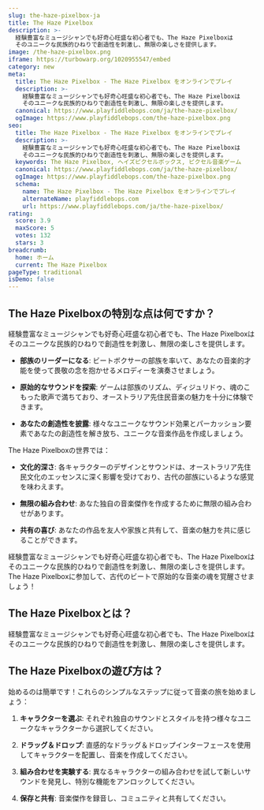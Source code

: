 ```yaml
---
slug: the-haze-pixelbox-ja
title: The Haze Pixelbox
description: >-
  経験豊富なミュージシャンでも好奇心旺盛な初心者でも、The Haze Pixelboxは
  そのユニークな民族的ひねりで創造性を刺激し、無限の楽しさを提供します。
image: /the-haze-pixelbox.png
iframe: https://turbowarp.org/1020955547/embed
category: new
meta:
  title: The Haze Pixelbox - The Haze Pixelbox をオンラインでプレイ
  description: >-
    経験豊富なミュージシャンでも好奇心旺盛な初心者でも、The Haze Pixelboxは
    そのユニークな民族的ひねりで創造性を刺激し、無限の楽しさを提供します。
  canonical: https://www.playfiddlebops.com/ja/the-haze-pixelbox/
  ogImage: https://www.playfiddlebops.com/the-haze-pixelbox.png
seo:
  title: The Haze Pixelbox - The Haze Pixelbox をオンラインでプレイ
  description: >-
    経験豊富なミュージシャンでも好奇心旺盛な初心者でも、The Haze Pixelboxは
    そのユニークな民族的ひねりで創造性を刺激し、無限の楽しさを提供します。
  keywords: The Haze Pixelbox, ヘイズピクセルボックス, ピクセル音楽ゲーム
  canonical: https://www.playfiddlebops.com/ja/the-haze-pixelbox/
  ogImage: https://www.playfiddlebops.com/the-haze-pixelbox.png
  schema:
    name: The Haze Pixelbox - The Haze Pixelbox をオンラインでプレイ
    alternateName: playfiddlebops.com
    url: https://www.playfiddlebops.com/ja/the-haze-pixelbox/
rating:
  score: 3.9
  maxScore: 5
  votes: 132
  stars: 3
breadcrumb:
  home: ホーム
  current: The Haze Pixelbox
pageType: traditional
isDemo: false
---
```


## The Haze Pixelboxの特別な点は何ですか？

経験豊富なミュージシャンでも好奇心旺盛な初心者でも、The Haze Pixelboxはそのユニークな民族的ひねりで創造性を刺激し、無限の楽しさを提供します。

- **部族のリーダーになる**: ビートボクサーの部族を率いて、あなたの音楽的才能を使って畏敬の念を抱かせるメロディーを演奏させましょう。

- **原始的なサウンドを探索**: ゲームは部族のリズム、ディジュリドゥ、魂のこもった歌声で満ちており、オーストラリア先住民音楽の魅力を十分に体験できます。

- **あなたの創造性を披露**: 様々なユニークなサウンド効果とパーカッション要素であなたの創造性を解き放ち、ユニークな音楽作品を作成しましょう。

The Haze Pixelboxの世界では：

- **文化的深さ**: 各キャラクターのデザインとサウンドは、オーストラリア先住民文化のエッセンスに深く影響を受けており、古代の部族にいるような感覚を味わえます。

- **無限の組み合わせ**: あなた独自の音楽傑作を作成するために無限の組み合わせがあります。

- **共有の喜び**: あなたの作品を友人や家族と共有して、音楽の魅力を共に感じることができます。

経験豊富なミュージシャンでも好奇心旺盛な初心者でも、The Haze Pixelboxはそのユニークな民族的ひねりで創造性を刺激し、無限の楽しさを提供します。The Haze Pixelboxに参加して、古代のビートで原始的な音楽の魂を覚醒させましょう！

## The Haze Pixelboxとは？

経験豊富なミュージシャンでも好奇心旺盛な初心者でも、The Haze Pixelboxはそのユニークな民族的ひねりで創造性を刺激し、無限の楽しさを提供します。

## The Haze Pixelboxの遊び方は？

始めるのは簡単です！これらのシンプルなステップに従って音楽の旅を始めましょう：

1. **キャラクターを選ぶ**: それぞれ独自のサウンドとスタイルを持つ様々なユニークなキャラクターから選択してください。

2. **ドラッグ＆ドロップ**: 直感的なドラッグ＆ドロップインターフェースを使用してキャラクターを配置し、音楽を作成してください。

3. **組み合わせを実験する**: 異なるキャラクターの組み合わせを試して新しいサウンドを発見し、特別な機能をアンロックしてください。

4. **保存と共有**: 音楽傑作を録音し、コミュニティと共有してください。